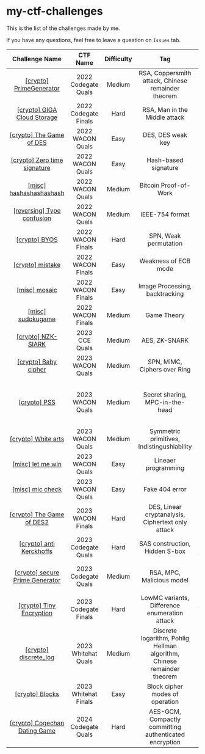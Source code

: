 # my-ctf-challenges

This is the list of the challenges made by me.

If you have any questions, feel free to leave a question on `Issues` tab.


|        **Challenge Name**       |     **CTF Name**     | **Difficulty** |                                 **Tag**                                 |                                        **References**                                       |
|:-------------------------------:|:--------------------:|:--------------:|:-----------------------------------------------------------------------:|:-------------------------------------------------------------------------------------------:|
| [[crypto] PrimeGenerator](2022/Codegate%20Quals/%5Bcrypto%5D%20PrimeGenerator)         | 2022 Codegate Quals  | Medium         | RSA, Coppersmith attack, Chinese remainder theorem                      |                                                                                             |
| [[crypto] GIGA Cloud Storage](2022/Codegate%20Finals/%5Bcrypto%5D%20GIGA-Cloud-Storage)     | 2022 Codegate Finals | Hard           | RSA, Man in the Middle attack                                           | eprint 2022/959(MEGA: Malleable Encryption Goes Awry)                                       |
| [[crypto] The Game of DES](2022/WACON%20Quals/%5Bcrypto%5D%20the-game-of-des)        | 2022 WACON Quals     | Easy           | DES, DES weak key                                                       |                                                                                             |
| [[crypto] Zero time signature](2022/WACON%20Quals/%5Bcrypto%5D%20zero-time-signature)    | 2022 WACON Quals     | Easy           | Hash-based signature                                                    |                                                                                             |
| [[misc] hashashashashash](2022/WACON%20Quals/%5Bmisc%5D%20hashashashashash)         | 2022 WACON Quals     | Medium         | Bitcoin Proof-of-Work                                                   |                                                                                             |
| [[reversing] Type confusion](2022/WACON%20Quals/%5Breversing%5D%20type-confusion)      | 2022 WACON Quals     | Medium         | IEEE-754 format                                                         |                                                                                             |
| [[crypto] BYOS](2022/WACON%20Finals/%5Bcrypto%5D%20BYOS)                   | 2022 WACON Finals    | Hard           | SPN, Weak permutation                                                   |                                                                                             |
| [[crypto] mistake](2022/WACON%20Finals/%5Bcrypto%5D%20mistake)                | 2022 WACON Finals    | Easy           | Weakness of ECB mode                                                    |                                                                                             |
| [[misc] mosaic](2022/WACON%20Finals/%5Bmisc%5D%20mosaic)                   | 2022 WACON Finals    | Easy           | Image Processing, backtracking                                          |                                                                                             |
| [[misc] sudokugame](2022/WACON%20Finals/%5Bmisc%5D%20sudokugame)               | 2022 WACON Finals    | Medium         | Game Theory                                                             |                                                                                             |
| [[crypto] NZK-SIARK](2023/CCE%20Quals/%5Bcrypto%5D%20NZK-SIARK)              | 2023 CCE Quals       | Medium         | AES, ZK-SNARK                                                           |                                                                                             |
| [[crypto] Baby cipher](2023/WACON%20Quals/%5Bcrypto%5D%20baby-cipher)            | 2023 WACON Quals     | Medium         | SPN, MiMC, Ciphers over Ring                                            |                                                                                             |
| [[crypto] PSS](2023/WACON%20Quals/%5Bcrypto%5D%20pss)                    | 2023 WACON Quals     | Medium         | Secret sharing, MPC-in-the-head                                         | eprint 2018/1212(Multi-Target Attacks on the Picnic Signature Scheme and Related Protocols) |
| [[crypto] White arts](2023/WACON%20Quals/%5Bcrypto%5D%20white-arts)             | 2023 WACON Quals     | Medium         | Symmetric primitives, Indistingushiability                              |                                                                                             |
| [[misc] let me win](2023/WACON%20Quals/%5Bmisc%5D%20let-me-win)               | 2023 WACON Quals     | Easy           | Lineaer programming                                                     |                                                                                             |
| [[misc] mic check](2023/WACON%20Quals/%5Bmisc%5D%20mic-check)                | 2023 WACON Quals     | Easy           | Fake 404 error                                                          |                                                                                             |
| [[crypto] The Game of DES2](2023/WACON%20Finals/%5Bcrypto%5D%20the-game-of-des-2)       | 2023 WACON Finals    | Hard           | DES, Linear cryptanalysis, Ciphertext only attack                       | DOI 10.1007/3-540-48285-7_33(Linear Cryptanalysis Method for DES Cipher)                    |
| [[crypto] anti Kerckhoffs](2023/Codegate%20Quals/%5Bcrypto%5D%20anti-kerckhoffs)       | 2023 Codegate Quals  | Hard           | SAS construction, Hidden S-box                                          | DOI 10.1007/3-540-44987-6_24(Structural Cryptanalysis of SASAS)                             |
| [[crypto] secure Prime Generator](2023/Codegate%20Quals/%5Bcrypto%5D%20secure-prime-generator) | 2023 Codegate Quals  | Medium         | RSA, MPC, Malicious model                                               | eprint 2020/370(Multiparty generation of an RSA Modulus)                                    |
| [[crypto] Tiny Encryption](2023/Codegate%20Finals/%5Bcrypto%5D%20tiny-encryption)        | 2023 Codegate Finals | Hard           | LowMC variants, Difference enumeration attack                           | eprint 2018/859(Cryptanalysis of Low-Data Instances of Full LowMCv2)                        |
| [[crypto] discrete_log](2023/Whitehat%20Quals/%5Bcrypto%5D%20discrete_log)           | 2023 Whitehat Quals  | Medium         | Discrete logarithm, Pohlig Hellman algorithm, Chinese remainder theorem |                                                                                             |
| [[crypto] Blocks](2023/Whitehat%20Finals/%5Bcrypto%5D%20blocks)                 | 2023 Whitehat Finals | Easy           | Block cipher modes of operation                                         |                                                                                             |
| [[crypto] Cogechan Dating Game](2024/Codegate%20Quals/%5Bcrypto%5D%20cogechan_dating_game)                 | 2024 Codegate Quals | Hard           | AES-GCM, Compactly committing authenticated encryption   | eprint 2019/016(Fast Message Franking: From Invisible Salamanders to Encryptment)                                                                                            |